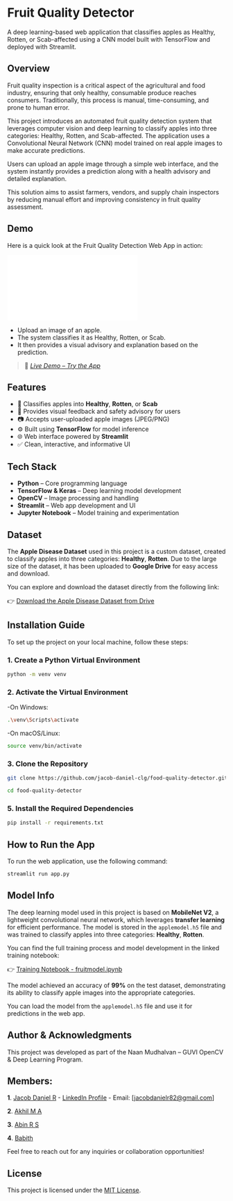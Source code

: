 # Fruit Quality Detector

A deep learning-based web application that classifies apples as Healthy, Rotten, or Scab-affected using a CNN model built with TensorFlow and deployed with Streamlit.


## Overview

Fruit quality inspection is a critical aspect of the agricultural and food industry, ensuring that only healthy, consumable produce reaches consumers. Traditionally, this process is manual, time-consuming, and prone to human error.

This project introduces an automated fruit quality detection system that leverages computer vision and deep learning to classify apples into three categories: Healthy, Rotten, and Scab-affected. The application uses a Convolutional Neural Network (CNN) model trained on real apple images to make accurate predictions.

Users can upload an apple image through a simple web interface, and the system instantly provides a prediction along with a health advisory and detailed explanation.

This solution aims to assist farmers, vendors, and supply chain inspectors by reducing manual effort and improving consistency in fruit quality assessment.


## Demo

Here is a quick look at the Fruit Quality Detection Web App in action:

![Fruit Quality Detection Demo](demo.pdf)

- Upload an image of an apple.
- The system classifies it as Healthy, Rotten, or Scab.
- It then provides a visual advisory and explanation based on the prediction.

> 🔗 *[Live Demo – Try the App](https://food-quality-detector-lhyodzh53worpc3a4ehbwh.streamlit.app/)*


## Features

- 🍎 Classifies apples into **Healthy**, **Rotten**, or **Scab**
- 🧠 Provides visual feedback and safety advisory for users
- 📷 Accepts user-uploaded apple images (JPEG/PNG)
- ⚙️ Built using **TensorFlow** for model inference
- 🌐 Web interface powered by **Streamlit**
- ✅ Clean, interactive, and informative UI


## Tech Stack

- **Python** – Core programming language
- **TensorFlow & Keras** – Deep learning model development
- **OpenCV** – Image processing and handling
- **Streamlit** – Web app development and UI
- **Jupyter Notebook** – Model training and experimentation


## Dataset

The **Apple Disease Dataset** used in this project is a custom dataset, created to classify apples into three categories: **Healthy**, **Rotten**. Due to the large size of the dataset, it has been uploaded to **Google Drive** for easy access and download.

You can explore and download the dataset directly from the following link:

👉 [Download the Apple Disease Dataset from Drive](https://drive.google.com/drive/folders/1cqV_C51BThqkjZ932wIgMwLTGcVfDer2?usp=sharing)


## Installation Guide

To set up the project on your local machine, follow these steps:

### 1. Create a Python Virtual Environment

```bash
python -m venv venv
```

### 2. Activate the Virtual Environment

-On Windows:
  ```bash
  .\venv\Scripts\activate
  ```
-On macOS/Linux:
  ```bash
  source venv/bin/activate
  ```

### 3. Clone the Repository

```bash
git clone https://github.com/jacob-daniel-clg/food-quality-detector.git
```
```bash
cd food-quality-detector
```

### 5. Install the Required Dependencies

```bash
pip install -r requirements.txt
```


## How to Run the App

To run the web application, use the following command:

```bash
streamlit run app.py
```


## Model Info

The deep learning model used in this project is based on **MobileNet V2**, a lightweight convolutional neural network, which leverages **transfer learning** for efficient performance. The model is stored in the `applemodel.h5` file and was trained to classify apples into three categories: **Healthy**, **Rotten**.

You can find the full training process and model development in the linked training notebook:

👉 [Training Notebook - fruitmodel.ipynb](https://colab.research.google.com/drive/1_Q566KLMNgmCetmkuNy9gqvQ7Osea_Jt?usp=sharing)

The model achieved an accuracy of **99%** on the test dataset, demonstrating its ability to classify apple images into the appropriate categories.

You can load the model from the `applemodel.h5` file and use it for predictions in the web app.


## Author & Acknowledgments

This project was developed as part of the Naan Mudhalvan – GUVI OpenCV & Deep Learning Program.

## Members:

**1**. [Jacob Daniel R](https://github.com/jacob-daniel-clg) 
       - [LinkedIn Profile](https://www.linkedin.com/in/jacobdanielr)
       - Email: [jacobdanielr82@gmail.com]

**2**. [Akhil M A](https://www.github.com/Akhilma2005) 

**3**. [Abin R S](https://www.github.com/abin-manu)

**4**. [Babith](https://www.github.com/babith-del)

Feel free to reach out for any inquiries or collaboration opportunities!


## License

This project is licensed under the [MIT License](https://opensource.org/licenses/MIT).

